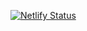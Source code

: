 [![Netlify Status](https://api.netlify.com/api/v1/badges/72c0e924-4c06-4405-a6ae-04b0e86d4d27/deploy-status)](https://app.netlify.com/sites/priceless-rosalind-33c325/deploys)